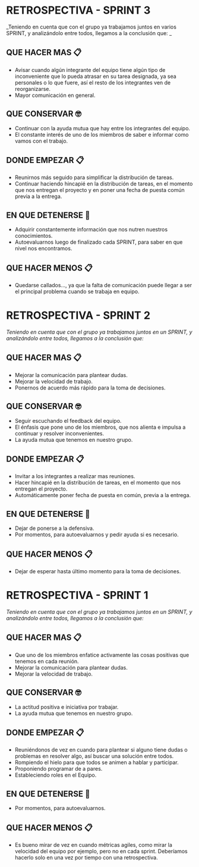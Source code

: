 # RETROSPECTIVA - SPRINT 3

_Teniendo en cuenta que con el grupo ya trabajamos juntos en varios SPRINT, y analizándolo entre todos, llegamos a la conclusión que: _

## QUE HACER MAS 📋

* Avisar cuando algún integrante del equipo tiene algún tipo de inconveniente que lo pueda atrasar en su tarea designada, ya sea personales o lo que fuere, así el resto de los integrantes ven de reorganizarse.
* Mayor comunicación en general.

## QUE CONSERVAR 🤓

* Continuar con la ayuda mutua que hay entre los integrantes del equipo.
* El constante interés de uno de los miembros de saber e informar como vamos con el trabajo.

## DONDE EMPEZAR 📋

* Reunirnos más seguido para simplificar la distribución de tareas. 
* Continuar haciendo hincapié en la distribución de tareas, en el momento que nos entregan el proyecto y en poner una fecha de puesta común previa a la entrega.    

## EN QUE DETENERSE 📢

* Adquirir constantemente información que nos nutren nuestros conocimientos.
* Autoevaluarnos luego de finalizado cada SPRINT, para saber en que nivel nos encontramos.

## QUE HACER MENOS 📋

* Quedarse callados…, ya que la falta de comunicación puede llegar a ser el principal problema cuando se trabaja en equipo.


# RETROSPECTIVA - SPRINT 2

_Teniendo  en cuenta que con el grupo ya trabajamos juntos en un SPRINT, y analizándolo entre todos, llegamos a la conclusión que:_

## QUE HACER MAS 📋

* Mejorar la comunicación para plantear dudas.
* Mejorar la velocidad de trabajo.
* Ponernos de acuerdo más rápido para la toma de decisiones.

## QUE CONSERVAR 🤓

* Seguir escuchando el feedback del equipo.
* El énfasis que pone uno de los miembros, que nos alienta e impulsa a continuar y resolver inconvenientes.
* La ayuda mutua que tenemos en nuestro grupo.

## DONDE EMPEZAR 📋

* Invitar a los integrantes a realizar mas reuniones.
* Hacer hincapié en la distribución de tareas, en el momento que nos entregan el proyecto.      
* Automáticamente poner fecha de puesta en común, previa a la entrega.

## EN QUE DETENERSE 📢

* Dejar de ponerse a la defensiva.
* Por momentos, para autoevaluarnos y pedir ayuda si es necesario.

## QUE HACER MENOS 📋

* Dejar de esperar hasta último momento para la toma de decisiones.


# RETROSPECTIVA - SPRINT 1


_Teniendo  en cuenta que con el grupo ya trabajamos juntos en un SPRINT, y analizándolo entre todos, llegamos a la conclusión que:_

## QUE HACER MAS 📋

* Que uno de los miembros enfatice activamente las cosas positivas que tenemos en cada reunión.
* Mejorar la comunicación para plantear dudas.
* Mejorar la velocidad de trabajo.

## QUE CONSERVAR 🤓

* La actitud positiva e iniciativa por trabajar.
* La ayuda mutua que tenemos en nuestro grupo.

## DONDE EMPEZAR 📋

* Reuniéndonos de vez en cuando para plantear si alguno tiene dudas o problemas en resolver algo, así buscar una solución entre todos.
* Rompiendo el hielo para que todos se animen a hablar y participar.
* Proponiendo programar de a pares.
* Estableciendo roles en el Equipo.

## EN QUE DETENERSE 📢

* Por momentos, para autoevaluarnos.

## QUE HACER MENOS 📋

* Es bueno mirar de vez en cuando métricas agiles, como mirar la velocidad del equipo por ejemplo, pero no en cada sprint. Deberíamos hacerlo solo en una vez por tiempo con una retrospectiva.


